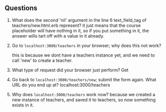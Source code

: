 ## Questions

1. What does the second 'nil' argument in the line 6 text_field_tag of teachers/new.html.erb represent?
	it just means that the course placeholder will have nothing in it, so if you put something in it, the answer wills tart off with a value in it already. 

2. Go to `localhost:3000/teachers` in your browser; why does this not work?

	this is because we dont have a teachers instance yet, and we need to call 'new' to create a teacher. 
3. What type of request did your browser just perform?
	Get

4. Go back to `localhost:3000/teachers/new`; submit the form again. What URL do you end up at?
	localhost:3000/teachers

5. Why does `localhost:3000/teachers` work now?
	because we created a new instance of teachers, and saved it to teachers, so now something exists in it. 